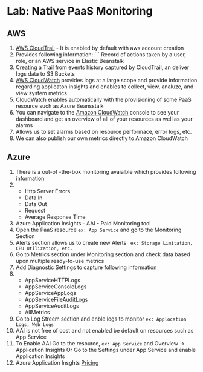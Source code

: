 # Lab: Native PaaS Monitoring

## AWS

1. [AWS CloudTrail](https://docs.aws.amazon.com/awscloudtrail/latest/userguide/cloudtrail-create-and-update-a-trail.html) - It is enabled by default with aws account creation
2. Provides following information: ``` Record of actions taken by a user, role, or an AWS service in Elastic Beanstalk
3. Creating a Trail from events history captured by CloudTrail, an deliver logs data to S3 Buckets
4. [AWS CloudWatch](https://aws.amazon.com/cloudwatch/) provides logs at a large scope and provide information regarding  applicaton insights and enables to collect, view, analuze, and view system metrics 
5. CloudWatch enables automatically with the provisioning of some PaaS resource such as Azure Beansstalk
6. You can navigate to the [Amazon CloudWatch](https://aws.amazon.com/cloudwatch/) console to see your dashboard and get an overview of all of your resources as well as your alarms 
7. Allows us to set alarms based on resource performace, error logs, etc. 
8. We can also publish our own metrics directly to Amazon CloudWatch   

## Azure

1. There is a out-of -the-box monitoring avaialble which provides following information
2.  - Http Server Errors
    - Data In
    - Data Out
    - Request
    - Average Response Time  
3. Azure Application Insights - AAI - Paid Monitoring tool  
4. Open the PaaS resource ``` ex: App Service ``` and go to the Monitoring Section  
5. Alerts section allows us to create new Alerts ``` ex: Storage Limitation, CPU Utilization, etc.```  
6. Go to Metrics section under Monitoring section and check data based upon multiple ready-to-use metrics  
7. Add Diagnostic Settings to capture following information  
8.  - AppServiceHTTPLogs
    - AppServiceConsoleLogs
    - AppServiceAppLogs
    - AppServiceFileAuditLogs
    - AppServiceAuditLogs
    - AllMetrics  
9. Go to Log Streem section and enble logs to monitor ``` ex: Applocation Logs, Web Logs ```  
10. AAI is not free of cost and not enabled be default on resources such as App Service  
11. To Enable AAI Go to the resource, ``` ex: App Service ``` and Overview -> Application Insights Or Go to the Settings under App Service and enable Application Insights  
12. Azure Application Insghts [Pricing](https://azure.microsoft.com/en-us/pricing/details/monitor/)
